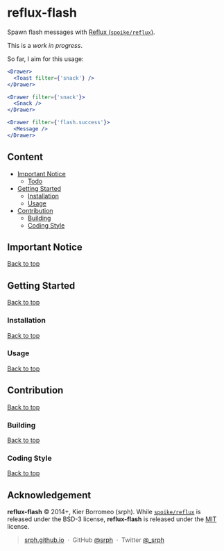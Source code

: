 reflux-flash
===========

Spawn flash messages with [Reflux (```spoike/reflux```)](https://github.com/spoike/refluxjs).

This is a *work in progress*.

So far, I aim for this usage:

```jsx
<Drawer>
  <Toast filter={'snack'} />
</Drawer>

<Drawer filter={'snack'}>
  <Snack />
</Drawer>

<Drawer filter={'flash.success'}>
  <Message />
</Drawer>
```

## Content

- [Important Notice](#important-notice)
  - [Todo](#todo)
- [Getting Started](#getting-started)
  - [Installation](#installation)
  - [Usage](#usage)
- [Contribution](#contribution)
  - [Building](#building)
  - [Coding Style](#coding-style)

## Important Notice

[Back to top](#content)

## Getting Started

[Back to top](#content)

### Installation

[Back to top](#content)

### Usage

[Back to top](#content)

## Contribution

[Back to top](#content)

### Building

[Back to top](#content)

### Coding Style

[Back to top](#content)

## Acknowledgement

**reflux-flash** © 2014+, Kier Borromeo (srph). While [```spoike/reflux```](https://github.com/spoike/reflux) is released under the BSD-3 license, **reflux-flash** is released under the [MIT](mit-license.org) license.

> [srph.github.io](http://srph.github.io) &nbsp;&middot;&nbsp;
> GitHub [@srph](https://github.com/srph) &nbsp;&middot;&nbsp;
> Twitter [@_srph](https://twitter.com/_srph)